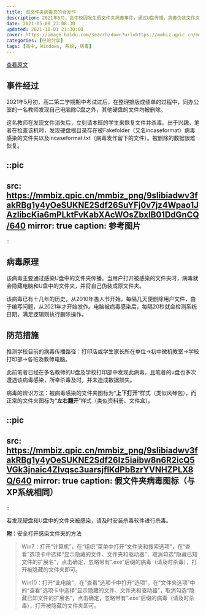 ```yaml
---
title: 假文件夹病毒真的会发作
description: 2021年5月，高中校园发生假文件夹病毒事件，通过U盘传播，病毒伪装文件夹并定时删除数据。预防措施包括留意文件夹图标异常，安装杀毒软件并正确显示隐藏文件以识别和清除病毒。
date: 2021-05-08 23:08:30
updated: 2021-10-01 21:30:00
cover: https://image.baidu.com/search/down?url=https://mmbiz.qpic.cn/mmbiz_png/9sIibiadwv3fakRBg1y4yOeSUKNE2Sdf26SuYFj0v7jz4Wpao1JAzlibcKia6mPLktFvKabXAcWOsZbxIB01DdGnCQ/640
categories: [经验分享]
tags: [高中, Windows, 系统, 病毒]
---
```


[查看原文](https://mp.weixin.qq.com/s/uiJgwmLSX6hYPkIR7pRbRw)

## 事件经过

2021年5月初，高二第二学期期中考试过后，在整理排版成绩单的过程中，同办公室的一名教师发现自己电脑除C盘之外，其他硬盘的文件均被删除。

这名教师在发现文件消失后，立刻请本班的学生来恢复文件并杀毒。出于兴趣，笔者在检查该机时，发现硬盘根目录存在被Fakefolder（又名incaseformat）病毒感染的文件夹以及incaseformat.txt（病毒发作留下的文件）。被删除的数据很难恢复。

::pic
---
src: https://mmbiz.qpic.cn/mmbiz_png/9sIibiadwv3fakRBg1y4yOeSUKNE2Sdf26SuYFj0v7jz4Wpao1JAzlibcKia6mPLktFvKabXAcWOsZbxIB01DdGnCQ/640
mirror: true
caption: 参考图片
---
::

## 病毒原理

该病毒主要通过感染U盘中的文件夹传播。当用户打开被感染的文件夹时，病毒就会隐藏电脑和U盘中的文件夹，并将自己伪装成原文件夹。

该病毒已有十几年的历史，从2010年愚人节开始，每隔几天便删除用户文件，由于编写问题，从2021年才开始发作。电脑被病毒感染后，每隔20秒就会检测系统日期，满足逻辑则执行删除操作。

## 防范措施

推测学校目前的病毒传播路径：打印店或学生家长所在单位→初中微机教室→学校打印部→各班及教师电脑。

此前笔者已经在多名教师的U盘及学校打印部中发现此病毒，且笔者的u盘也多次遭遇该病毒感染，所幸杀毒及时，并未造成数据损失。

病毒的辨识方法：被病毒感染的文件夹图标为“**上下打开**”样式（类似风琴包），而正常的文件夹图标为“**左右翻开**”样式（类似资料册、文件盒）。

::pic
---
src: https://mmbiz.qpic.cn/mmbiz_png/9sIibiadwv3fakRBg1y4yOeSUKNE2Sdf26Iz5iaibw8n6R2icQ5VGk3jnaic4Zlvqsc3uarsjfIKdPbBzrYVNHZPLX8Q/640
mirror: true
caption: 假文件夹病毒图标（与XP系统相同）
---
::

若发现硬盘和U盘中的文件夹被感染，请及时安装杀毒软件进行杀毒。

**附**：安全打开感染文件夹的方法

> Win7：打开“计算机”，在“组织”菜单中打开“文件夹和搜索选项”，在“查看”选项卡中选择“显示隐藏的文件、文件夹和驱动器”，取消勾选“隐藏已知文件的扩展名”，点击确定，忽略带有“.exe”后缀的病毒（请及时杀毒），打开被隐藏的文件夹即可。
>
> Win10：打开“此电脑”，在“查看”选项卡中打开“选项”，在“文件夹选项”中的“查看”选项卡中选择“显示隐藏的文件、文件夹和驱动器”，取消勾选“隐藏已知文件的扩展名”，点击确定，忽略带有“.exe”后缀的病毒（请及时杀毒），打开被隐藏的文件夹即可。
